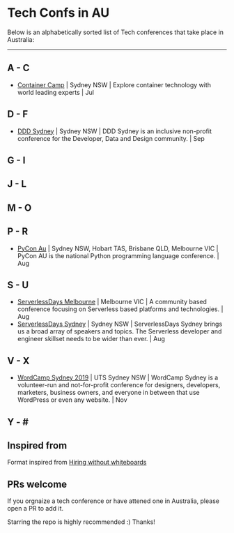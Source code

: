 # Tech Confs in AU

Below is an alphabetically sorted list of Tech conferences that take place in Australia:

---

## A - C

* [Container Camp](https://2019.container.camp/au/) | Sydney NSW | Explore container technology with world leading experts | Jul

## D - F

* [DDD Sydney](https://www.dddsydney.com.au/) | Sydney NSW | DDD Sydney is an inclusive non-profit conference for the Developer, Data and Design community. | Sep

## G - I

## J - L

## M - O

## P - R
* [PyCon Au](https://pycon-au.org) | Sydney NSW, Hobart TAS, Brisbane QLD, Melbourne VIC | PyCon AU is the national Python programming language conference. | Aug


## S - U

* [ServerlessDays Melbourne](https://www.serverlessdays.me) | Melbourne VIC | A community based conference focusing on Serverless based platforms and technologies. |  Aug
* [ServerlessDays Sydney](https://sydney.serverlessdays.io/) | Sydney NSW | ServerlessDays Sydney brings us a broad array of speakers and topics. The Serverless developer and engineer skillset needs to be wider than ever. | Aug

## V - X
* [WordCamp Sydney 2019](https://2019.sydney.wordcamp.org/) | UTS Sydney NSW | WordCamp Sydney is a volunteer-run and not-for-profit conference for designers, developers, marketers, business owners, and everyone in between that use WordPress or even any website. | Nov


## Y - \#

## Inspired from

Format inspired from [Hiring without whiteboards](https://github.com/poteto/hiring-without-whiteboards)

## PRs welcome

If you orgnaize a tech conference or have attened one in Australia, please open a PR to add it. 

Starring the repo is highly recommended :) Thanks!
